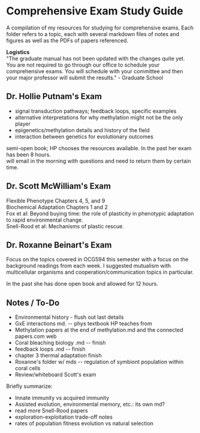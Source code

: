 # Comprehensive Exam Study Guide

A compilation of my resources for studying for comprehensive exams. Each folder refers to a topic, each with several markdown files of notes and figures as well as the PDFs of papers referenced.

**Logistics**    
"The graduate manual has not been updated with the changes quite yet. You are not required to go through our office to schedule your comprehensive exams. You will schedule with your committee and then your major professor will submit the results." - Graduate School

## Dr. Hollie Putnam's Exam

- signal transduction pathways; feedback loops, specific examples  
- alternative interpretations for why methylation might not be the only player  
- epigenetics/methylation details and history of the field  
- interaction between genetics for evolutionary outcomes  

semi-open book; HP chooses the resources available. In the past her exam has been 8 hours.  
will email in the morning with questions and need to return them by certain time.

## Dr. Scott McWilliam's Exam

Flexible Phenotype Chapters 4, 5, and 9  
Biochemical Adaptation Chapters 1 and 2  
Fox et al: Beyond buying time: the role of plasticity in phenotypic adaptation to rapid environmental change.  
Snell-Rood et al: Mechanisms of plastic rescue.  

## Dr. Roxanne Beinart's Exam

Focus on the topics covered in OCG594 this semester with a focus on the background readings from each week. I suggested mutualism with multicellular organisms and cooperation/communication topics in particular.

In the past she has done open book and allowed for 12 hours.

## Notes / To-Do

- Environmental history - flush out last details  
- GxE interactions md. -- phys textbook HP teaches from  
- Methylation papers at the end of methylation.md and the connected papers.com web   
- Coral bleaching biology .md -- finish  
- feedback loops .md -- finish  
- chapter 3 thermal adaptation finish   
- Roxanne's folder w/ mds -- regulation of symbiont population within coral cells  
- Review/whiteboard Scott's exam

Briefly summarize:   
- Innate immunity vs acquired immunity   
- Assisted evolution, environmental memory, etc.: its own md?  
- read more Snell-Rood papers  
- exploration-exploitation trade-off notes  
- rates of population fitness evolution vs natural selection
